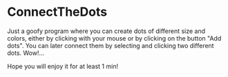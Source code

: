 # ConnectTheDots


Just a goofy program where you can create dots of different size and colors, either by clicking with
your mouse or by clicking on the button "Add dots". You can later connect them by selecting and clicking
two different dots. Wow!...

Hope you will enjoy it for at least 1 min!
